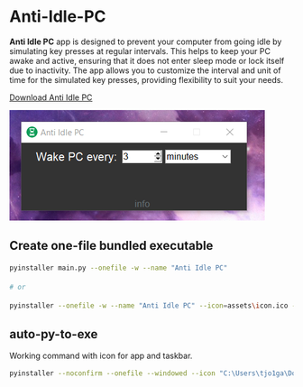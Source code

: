 # Anti-Idle-PC
**Anti Idle PC** app is designed to prevent your computer from going idle by simulating key presses at regular intervals. This helps to keep your PC awake and active, ensuring that it does not enter sleep mode or lock itself due to inactivity. The app allows you to customize the interval and unit of time for the simulated key presses, providing flexibility to suit your needs.

[Download Anti Idle PC](https://github.com/JohanFire/Anti-Idle-PC/releases/tag/v1.0)

![Demo v1.0](./images/demo_v_1_0.png)

## Create one-file bundled executable
```bash
pyinstaller main.py --onefile -w --name "Anti Idle PC"

# or

pyinstaller --onefile -w --name "Anti Idle PC" --icon=assets\icon.ico --add-data "assets/icon.ico;." .\main.py
```

## auto-py-to-exe
Working command with icon for app and taskbar.
```bash
pyinstaller --noconfirm --onefile --windowed --icon "C:\Users\tjo1ga\Documents\Github\Anti-Idle-PC\assets\icon.ico" --name "Anti Idle PC" --add-data "C:\Users\tjo1ga\Documents\Github\Anti-Idle-PC\assets;assets/"  "C:\Users\tjo1ga\Documents\Github\Anti-Idle-PC\main.py"
```